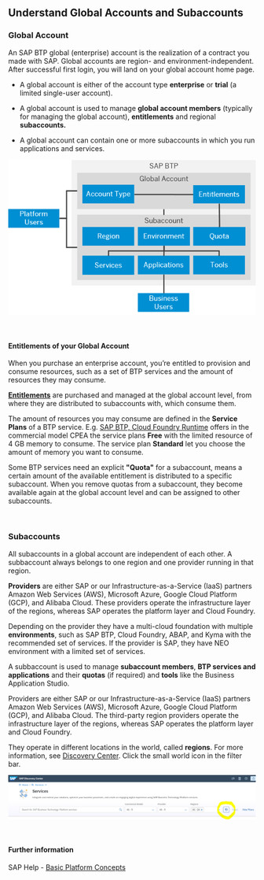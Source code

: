 ## Understand Global Accounts and Subaccounts


### Global Account

An SAP BTP global (enterprise) account is the realization of a contract you made with SAP. Global accounts are region- and environment-independent. After successful first login, you will land on your global account home page.

- A global account is either of the account type **enterprise** or **trial** (a limited single-user account).

- A global account is used to manage **global account members** (typically for managing the global account), **entitlements** and regional **subaccounts.**

- A global account can contain one or more subaccounts in which you run applications and services.

![](images/6_btp_account_model.png)

<br>

#### Entitlements of your Global Account

When you purchase an enterprise account, you’re entitled to provision and consume resources, such as a set of BTP services and the amount of resources they may consume. 

**[Entitlements](https://help.sap.com/docs/BTP/65de2977205c403bbc107264b8eccf4b/c8248745dde24afb91479361de336111.html?locale=en-US)** are purchased and managed at the global account level, from where they are distributed to subaccounts with, which consume them.

The amount of resources you may consume are defined in the **Service Plans** of a BTP service. E.g. [SAP BTP, Cloud Foundry Runtime](https://discovery-center.cloud.sap/serviceCatalog/cloud-foundry-runtime?region=all&tab=service_plan) offers in the commercial model CPEA the service plans **Free** with the limited resource of 4 GB memory to consume. The service plan **Standard** let you choose the amount of memory you want to consume.


Some BTP services need an explicit **"Quota"** for a subaccount, means a certain amount of the available entitlement is distributed to a specific subaccount.
When you remove quotas from a subaccount, they become available again at the global account level and can be assigned to other subaccounts.


<br> 

### Subaccounts

All subaccounts in a global account are independent of each other. 
A subbaccount always belongs to one region and one provider running in that region. 

**Providers** are either SAP or our Infrastructure-as-a-Service (IaaS) partners Amazon Web Services (AWS), Microsoft Azure, Google Cloud Platform (GCP), and Alibaba Cloud. These providers operate the infrastructure layer of the regions, whereas SAP operates the platform layer and Cloud Foundry.

Depending on the provider they have a multi-cloud foundation with multiple **environments**, such as SAP BTP, Cloud Foundry, ABAP, and
Kyma with the recommended set of services.
If the provider is SAP, they have NEO environment with a limited set of services.

A subbaccount is used to manage **subaccount members**, **BTP services and applications** and their **quotas** (if required) and **tools** like the Business Application Studio.

Providers are either SAP or our Infrastructure-as-a-Service (IaaS) partners Amazon Web Services (AWS), Microsoft Azure, Google Cloud Platform (GCP), and Alibaba Cloud. The third-party region providers operate the infrastructure layer of the regions, whereas SAP operates the platform layer and Cloud Foundry.

They operate in different locations in the world, called **regions**. For more information, see [Discovery Center](https://discovery-center.cloud.sap/viewServices?provider=all&regions=all&showFilters=true). Click the small world icon in the filter bar.

![](images/6_dc_filter_bar.png)

<br>

#### Further information

SAP Help - [Basic Platform Concepts](https://help.sap.com/docs/BTP/65de2977205c403bbc107264b8eccf4b/73beb06e127f4e47b849aa95344aabe1.html?locale=en-US)


 
